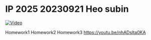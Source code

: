 # IP 2025 20230921 Heo subin

[![Video](https://img.youtube.com/vi/nhADslta0KA/maxresdefault.jpg)](https://www.youtube.com/watch?v=nhADslta0KA)

Homework1
Homework2
Homework3
https://youtu.be/nhADslta0KA
